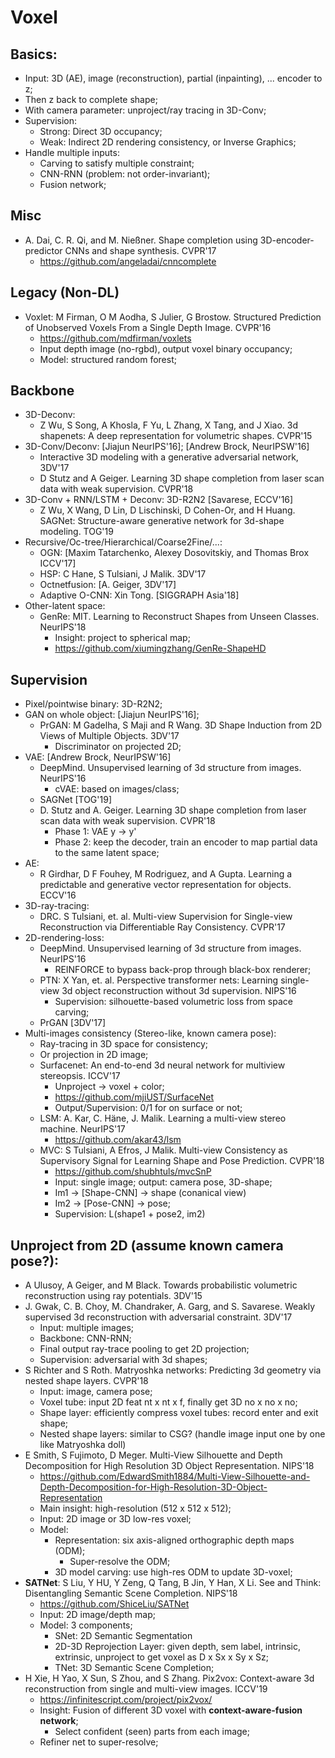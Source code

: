 # Voxel

## Basics:
- Input: 3D (AE), image (reconstruction), partial (inpainting), ... encoder to z;
- Then z back to complete shape;
- With camera parameter: unproject/ray tracing in 3D-Conv;
- Supervision:
	- Strong: Direct 3D occupancy;
	- Weak: Indirect 2D rendering consistency, or Inverse Graphics;
- Handle multiple inputs:
	- Carving to satisfy multiple constraint;
	- CNN-RNN (problem: not order-invariant);
	- Fusion network;

## Misc
- A. Dai, C. R. Qi, and M. Nießner. Shape completion using 3D-encoder-predictor CNNs and shape synthesis. CVPR'17
	- https://github.com/angeladai/cnncomplete

## Legacy (Non-DL)
- Voxlet: M Firman, O M Aodha, S Julier, G Brostow. Structured Prediction of Unobserved Voxels From a Single Depth Image. CVPR'16
	- https://github.com/mdfirman/voxlets
	- Input depth image (no-rgbd), output voxel binary occupancy;
	- Model: structured random forest;

## Backbone
- 3D-Deconv:
	- Z Wu, S Song, A Khosla, F Yu, L Zhang, X Tang, and J Xiao. 3d shapenets: A deep representation for volumetric shapes. CVPR'15
- 3D-Conv/Deconv: [Jiajun NeurIPS'16]; [Andrew Brock, NeurIPSW'16]
	- Interactive 3D modeling with a generative adversarial network, 3DV'17		
	- D Stutz and A Geiger. Learning 3D shape completion from laser scan data with weak supervision. CVPR'18
- 3D-Conv + RNN/LSTM + Deconv: 3D-R2N2 [Savarese, ECCV'16]
	- Z Wu, X Wang, D Lin, D Lischinski, D Cohen-Or, and H Huang. SAGNet: Structure-aware generative network for 3d-shape modeling. TOG'19
- Recursive/Oc-tree/Hierarchical/Coarse2Fine/...:
	- OGN: [Maxim Tatarchenko, Alexey Dosovitskiy, and Thomas Brox ICCV'17]
	- HSP: C Hane, S Tulsiani, J Malik. 3DV'17
	- Octnetfusion: [A. Geiger, 3DV'17]
	- Adaptive O-CNN: Xin Tong. [SIGGRAPH Asia'18]
- Other-latent space:
	- GenRe: MIT. Learning to Reconstruct Shapes from Unseen Classes. NeurIPS'18
		- Insight: project to spherical map;
		- https://github.com/xiumingzhang/GenRe-ShapeHD

## Supervision
- Pixel/pointwise binary: 3D-R2N2;
- GAN on whole object: [Jiajun NeurIPS'16];
	- PrGAN: M Gadelha, S Maji and R Wang. 3D Shape Induction from 2D Views of Multiple Objects. 3DV'17
		- Discriminator on projected 2D;
- VAE: [Andrew Brock, NeurIPSW'16]
	- DeepMind. Unsupervised learning of 3d structure from images. NeurIPS'16
		- cVAE: based on images/class;
	- SAGNet [TOG'19]
	- D. Stutz and A. Geiger. Learning 3D shape completion from laser scan data with weak supervision. CVPR'18
		- Phase 1: VAE y -> y'
		- Phase 2: keep the decoder, train an encoder to map partial data to the same latent space;
- AE:
	- R Girdhar, D F Fouhey, M Rodriguez, and A Gupta. Learning a predictable and generative vector representation for objects. ECCV'16
- 3D-ray-tracing:
	- DRC. S Tulsiani, et. al. Multi-view Supervision for Single-view Reconstruction via Differentiable Ray Consistency. CVPR'17
- 2D-rendering-loss:
	- DeepMind. Unsupervised learning of 3d structure from images. NeurIPS'16
		- REINFORCE to bypass back-prop through black-box renderer;
	- PTN: X Yan, et. al. Perspective transformer nets: Learning single-view 3d object reconstruction without 3d supervision. NIPS'16
		- Supervision: silhouette-based volumetric loss from space carving;
	- PrGAN [3DV'17]
- Multi-images consistency (Stereo-like, known camera pose):
	- Ray-tracing in 3D space for consistency;
	- Or projection in 2D image;
	- Surfacenet: An end-to-end 3d neural network for multiview stereopsis. ICCV'17
		- Unproject -> voxel + color;
		- https://github.com/mjiUST/SurfaceNet
		- Output/Supervision: 0/1 for on surface or not;
	- LSM: A. Kar, C. Häne, J. Malik. Learning a multi-view stereo machine. NeurIPS'17
		- https://github.com/akar43/lsm
	- MVC: S Tulsiani, A Efros, J Malik. Multi-view Consistency as Supervisory Signal for Learning Shape and Pose Prediction. CVPR'18
		- https://github.com/shubhtuls/mvcSnP
		- Input: single image; output: camera pose, 3D-shape;
		- Im1 -> [Shape-CNN] -> shape (conanical view)
		- Im2 -> [Pose-CNN] -> pose;
		- Supervision: L(shape1 + pose2, im2)

## Unproject from 2D (assume known camera pose?):
- A Ulusoy, A Geiger, and M Black. Towards probabilistic volumetric reconstruction using ray potentials. 3DV'15
- J. Gwak, C. B. Choy, M. Chandraker, A. Garg, and S. Savarese. Weakly supervised 3d reconstruction with adversarial constraint. 3DV'17
	- Input: multiple images;
	- Backbone: CNN-RNN;
	- Final output ray-trace pooling to get 2D projection;
	- Supervision: adversarial with 3d shapes;
- S Richter and S Roth. Matryoshka networks: Predicting 3d geometry via nested shape layers. CVPR'18
	- Input: image, camera pose;
	- Voxel tube: input 2D feat nt x nt x f, finally get 3D no x no x no;
	- Shape layer: efficiently compress voxel tubes: record enter and exit shape;
	- Nested shape layers: similar to CSG? (handle image input one by one like Matryoshka doll)
- E Smith, S Fujimoto, D Meger. Multi-View Silhouette and Depth Decomposition for High Resolution 3D Object Representation. NIPS'18
	- https://github.com/EdwardSmith1884/Multi-View-Silhouette-and-Depth-Decomposition-for-High-Resolution-3D-Object-Representation
	- Main insight: high-resolution (512 x 512 x 512);
	- Input: 2D image or 3D low-res voxel;
	- Model:
		- Representation: six axis-aligned orthographic depth maps (ODM);
			- Super-resolve the ODM;
		- 3D model carving: use high-res ODM to update 3D-voxel;
- **SATNet**: S Liu, Y HU, Y Zeng, Q Tang, B Jin, Y Han, X Li. See and Think: Disentangling Semantic Scene Completion. NIPS'18
	- https://github.com/ShiceLiu/SATNet
	- Input: 2D image/depth map;
	- Model: 3 components;
		- SNet: 2D Semantic Segmentation
		- 2D-3D Reprojection Layer: given depth, sem label, intrinsic, extrinsic, unproject to get voxel as D x Sx x Sy x Sz;
		- TNet: 3D Semantic Scene Completion;
- H Xie, H Yao, X Sun, S Zhou, and S Zhang. Pix2vox: Context-aware 3d reconstruction from single and multi-view images. ICCV'19
	- https://infinitescript.com/project/pix2vox/
	- Insight: Fusion of different 3D voxel with **context-aware-fusion network**;
		- Select confident (seen) parts from each image;
	- Refiner net to super-resolve;